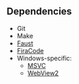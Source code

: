 ## Dependencies

 - Git
 - Make
 - [Faust](https://github.com/grame-cncm/faust/releases)
 - [FiraCode](https://github.com/tonsky/FiraCode)
 - Windows-specific:
   - [MSVC](https://docs.microsoft.com/en-us/cpp/build/vscpp-step-0-installation?view=msvc-160)
   - [WebView2](https://developer.microsoft.com/en-us/microsoft-edge/webview2/#download-section)
